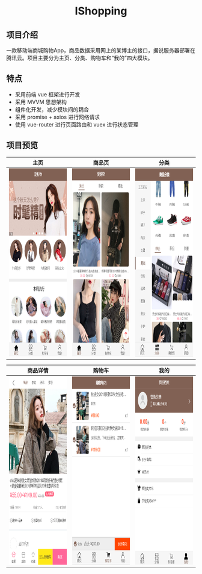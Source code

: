 <h1 align="center">IShopping</h1>

## 项目介绍

  一款移动端商城购物App，商品数据采用网上的某博主的接口，据说服务器部署在腾讯云。项目主要分为主页、分类、购物车和“我的”四大模块。

## 特点

- 采用前端 vue 框架进行开发
- 采用 MVVM 思想架构
- 组件化开发，减少模块间的耦合
- 采用 promise + axios 进行网络请求
- 使用 vue-router 进行页面路由和 vuex 进行状态管理

## 项目预览

主页|商品页|分类
--|:--:|--
<img src="https://github.com/plzhaana/ishopping/blob/master/proJectProview/1.1.png" width="350" height="500" alt="1.1"/>|<img src="https://github.com/plzhaana/ishopping/blob/master/proJectProview/1.2.png" width="350" height="500" alt="1.2"/>|<img src="https://github.com/plzhaana/ishopping/blob/master/proJectProview/2.1.png" width="350" height="500" alt="2.1"/>

商品详情|购物车|我的
--|:--:|--
<img src="https://github.com/plzhaana/ishopping/blob/master/proJectProview/2.2.png" width="350" height="500" alt="2.2"/>|<img src="https://github.com/plzhaana/ishopping/blob/master/proJectProview/3.1.png" width="350" height="500" alt="3.1"/>|<img src="https://github.com/plzhaana/ishopping/blob/master/proJectProview/4.1.png" width="350" height="500" alt="4.1"/>
